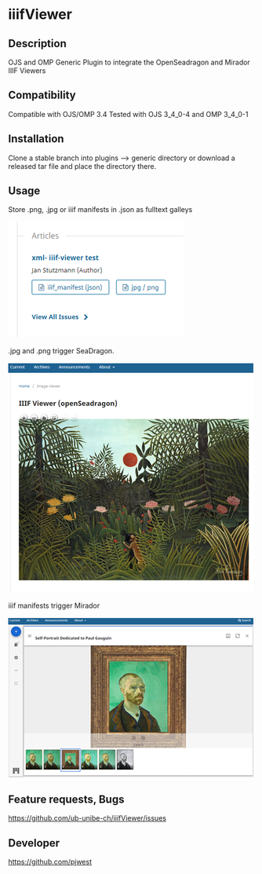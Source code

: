 # iiifViewer

## Description
OJS and OMP Generic Plugin to integrate the OpenSeadragon and Mirador IIIF Viewers

## Compatibility
Compatible with OJS/OMP 3.4
Tested with OJS 3_4_0-4 and OMP 3_4_0-1

## Installation
Clone a stable branch into plugins --> generic directory or download a released tar file and place the directory there.

## Usage
Store .png, .jpg or iiif manifests in .json as fulltext galleys 
<br><br>
![Alt-Text](/rm_pics/galleys.png)
<br><br>
.jpg and .png trigger SeaDragon. 
<br><br>
![Alt-Text](/rm_pics/seadragon.png) 
<br><br>
iiif manifests trigger Mirador
<br><br>
![Alt-Text](/rm_pics/mirador.png)

## Feature requests, Bugs
https://github.com/ub-unibe-ch/iiifViewer/issues

## Developer
https://github.com/pjwest

